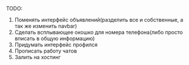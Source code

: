 TODO:
1. Поменять интерфейс объявлений(разделить все и собственные, а так же изменить navbar)
2. Сделать всплывающее окошко для номера телефона(либо просто вписать в общую информацию)
3. Придумать интерфейс профился
4. Прописать работу чатов
5. Залить на хостинг
